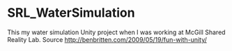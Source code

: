 # SRL_WaterSimulation
This my water simulation Unity project  when I was working at McGill Shared Reality Lab. Source http://benbritten.com/2009/05/19/fun-with-unity/
